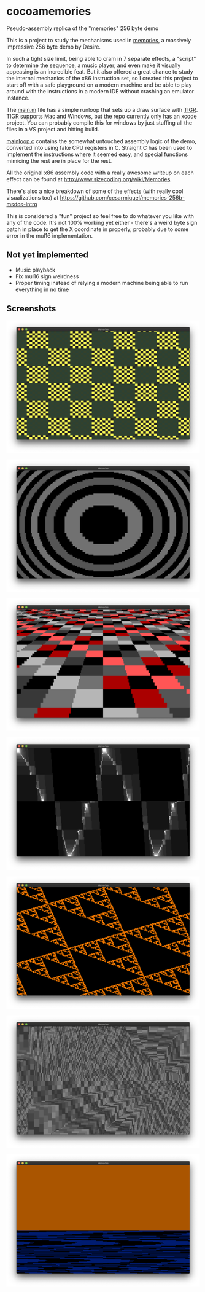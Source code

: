 # cocoamemories
Pseudo-assembly replica of the "memories" 256 byte demo

This is a project to study the mechanisms used in [memories](https://www.pouet.net/prod.php?which=85227), a massively impressive 256 byte demo by Desire.

In such a tight size limit, being able to cram in 7 separate effects, a "script" to determine the sequence, a music player, and even make it visually appeasing is an incredible feat. But it also offered a great chance to study the internal mechanics of the x86 instruction set, so I created this project to start off with a safe playground on a modern machine and be able to play around with the instructions in a modern IDE without crashing an emulator instance.

The [main.m](cocoamemories/main.m) file has a simple runloop that sets up a draw surface with [TIGR](https://bitbucket.org/rmitton/tigr/overview). TIGR supports Mac and Windows, but the repo currently only has an xcode project. You can probably compile this for windows by just stuffing all the files in a VS project and hitting build.

[mainloop.c](cocoamemories/mainloop.c) contains the somewhat untouched assembly logic of the demo, converted into using fake CPU registers in C. Straight C has been used to implement the instructions where it seemed easy, and special functions mimicing the rest are in place for the rest.

All the original x86 assembly code with a really awesome writeup on each effect can be found at http://www.sizecoding.org/wiki/Memories

There's also a nice breakdown of some of the effects (with really cool visualizations too) at https://github.com/cesarmiquel/memories-256b-msdos-intro

This is considered a "fun" project so feel free to do whatever you like with any of the code. It's not 100% working yet either - there's a weird byte sign patch in place to get the X coordinate in properly, probably due to some error in the mul16 implementation.

## Not yet implemented

* Music playback
* Fix mul16 sign weirdness
* Proper timing instead of relying a modern machine being able to run everything in no time

## Screenshots

![fx1](images/cmem1.png)

![fx2](images/cmem2.png)

![fx3](images/cmem3.png)

![fx4](images/cmem4.png)

![fx5](images/cmem5.png)

![fx6](images/cmem6.png)

![fx7](images/cmem7.png)
